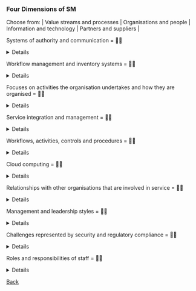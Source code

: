 ### Four Dimensions of SM

Choose from: | Value streams and processes | Organisations and people | Information and technology | Partners and suppliers |

Systems of authority and communication = :man_shrugging:
<details>
Systems of authority and communication = <b>Organisations and People</b>
</details>

Workflow management and inventory systems = :woman_shrugging:
<details>
Workflow management and inventory systems = <b>Information and Technology</b>
</details>

Focuses on activities the organisation undertakes and how they are organised = :man_shrugging:
<details>
Focuses on activities the organisation undertakes and how they are organised = <b>Value Streams and Processes</b>
</details>

Service integration and management = :woman_shrugging:
<details>
Service integration and management = <b>Partners and Suppliers</b>
</details>

Workflows, activities, controls and procedures = :man_shrugging:
<details>
Workflows, activities, controls and procedures = <b>Value Streams and Processes</b>
</details>

Cloud computing = :woman_shrugging:
<details>
Cloud computing = <b>Information and Technology</b>
</details>

Relationships with other organisations that are involved in service = :man_shrugging:
<details>
Relationships with other organisations that are involved in service = <b>Partners and Suppliers</b>
</details>

Management and leadership styles = :woman_shrugging:
<details>
Management and leadership styles = <b>Organisations and People</b>
</details>

Challenges represented by security and regulatory compliance = :man_shrugging:
<details>
Challenges represented by security and regulatory compliance = <b>Information and Technology</b>
</details>

Roles and responsibilities of staff = :woman_shrugging:
<details>
Roles and responsibilities of staff = <b>Organisations and People</b>
</details>

[Back](README.md)
